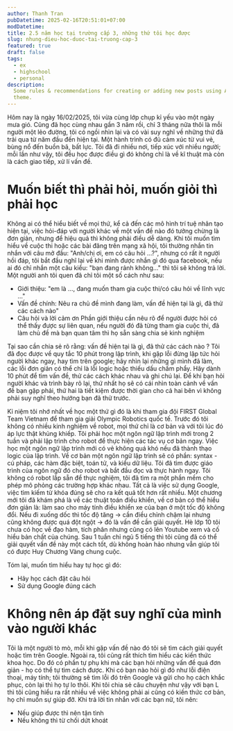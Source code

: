```yaml
---
author: Thanh Tran
pubDatetime: 2025-02-16T20:51:01+07:00
modDatetime: 
title: 2.5 năm học tại trường cấp 3, những thứ tôi học được
slug: nhung-dieu-hoc-duoc-tai-truong-cap-3
featured: true
draft: false
tags:
  - ex
  - highschool
  - personal
description:
  Some rules & recommendations for creating or adding new posts using AstroPaper
  theme.
---
```


Hôm nay là ngày 16/02/2025, tôi vừa cùng lớp chụp kỉ yếu vào một ngày mưa gió. Cũng đã học cùng nhau gần 3 năm rồi, chỉ 3 tháng nữa thôi là mỗi người một lẻo đường, tôi có ngồi nhìn lại và có vài suy nghĩ về những thứ đã trải qua từ năm đầu đến hiện tại.
Một hành trình có đủ cảm xúc từ vui vẻ, bùng nổ đến buồn bã, bất lực. Tôi đã đi nhiều nơi, tiếp xúc với nhiều người; mỗi lần như vậy, tôi đều học được điều gì đó không chỉ là về kĩ thuật mà còn là cách giao tiếp, xử lí vấn đề.

# Muốn biết thì phải hỏi, muốn giỏi thì phải học
Không ai có thể hiểu biết về mọi thứ, kể cả đến các mô hình trí tuệ nhân tạo hiện tại, việc hỏi-đáp với người khác về một vấn đề nào đó tưởng chừng là đơn giản, nhưng để hiệu quả thì không phải điều dễ dàng.
Khi tôi muốn tìm hiểu về cuộc thi hoặc các bài đăng trên mạng xã hội, tôi thường nhắn tin nhắn với câu mở đầu: "Anh/chị ơi, em có câu hỏi ...?", nhưng có rất ít người hồi đáp, tôi bắt đầu nghĩ lại về khi mình được nhắn gì đó qua facebook, nếu ai đó chỉ nhắn một câu kiểu: "bạn đang rảnh không..." thì tôi sẽ không trả lời. Một người anh tôi quen đã chỉ tôi một số cách như sau: 
- Giới thiệu: "em là ..., đang muốn tham gia cuộc thi/có câu hỏi về lĩnh vực ..."
- Vấn đề chính: Nêu ra chủ đề mình đang làm, vấn đề hiện tại là gì, đã thử các cách nào"
- Câu hỏi và lời cảm ơn
Phần giới thiệu cần nêu rõ để người được hỏi có thể thấy được sự liên quan, nếu người đó đã từng tham gia cuộc thi, đã làm chủ đề mà bạn quan tâm thì họ sẵn sàng chia sẻ kinh nghiệm

Tại sao cần chia sẻ rõ rằng: vấn đề hiện tại là gì, đã thử các cách nào ? Tôi đã đọc được về quy tắc 10 phút trong lập trình, khi gặp lỗi đừng lập tức hỏi người khác ngay, hay tìm trên google; hãy nhìn lại những gì mình đã làm, các lỗi đơn giản có thể chỉ là lỗi logic hoặc thiếu dấu chấm phẩy. Hãy dành 10 phút để tìm vấn đề, thử các cách khác nhau và ghi chú lại. Để khi bạn hỏi người khác và trình bày rõ lại, thứ nhất họ sẽ có cái nhìn toàn cảnh về vấn đề bạn gặp phải, thứ hai là tiết kiệm được thời gian cho cả hai bên vì không phải suy nghĩ theo hướng bạn đã thử trước. 

Kỉ niệm tôi nhớ nhất về học một thứ gì đó là khi tham gia đội FIRST Global Team Vietnam để tham gia giải Olympic Robotics quốc tế. Trước đó tôi không có nhiều kinh nghiệm về robot, mọi thứ chỉ là cơ bản và với tôi lúc đó áp lực thật khủng khiếp. Tôi phải học một ngôn ngữ lập trình mới trong 2 tuần và phải lập trình cho robot để thực hiện các tác vụ cơ bản ngay. Việc học một ngôn ngữ lập trình mới có vẻ không quá khó nếu đã thành thạo logic của lập trình. Về cơ bản một ngôn ngữ lập trình sẽ có phần: syntax - cú pháp, các hàm đặc biệt, toán tử, và kiểu dữ liệu. Tôi đã tìm được giáo trình của ngôn ngữ đó cho robot và bắt đầu đọc và thực hành ngay. Tôi không có robot lắp sẵn để thực nghiệm, tôi đã tìm ra một phần mềm cho phép mô phỏng các trường hợp khác nhau. Tất cả là việc sử dụng Google, việc tìm kiếm từ khóa đúng sẽ cho ra kết quả tốt hơn rất nhiều.
Một chương mới tôi đã khám phá là về các thuật toán điều khiển, về cơ bản có thể hiểu đơn giản là: làm sao cho máy tính điều khiển xe của bạn ở một tốc độ không đổi. Nếu đi xuống dốc thì tốc độ tăng -> cần điều chỉnh chậm lại nhưng cũng không được quá đột ngột -> đó là vấn đề cần giải quyết. Hè lớp 10 tôi chưa có học về đạo hàm, tích phân nhưng cũng có lên Youtube xem và cố hiểu bản chất của chúng. Sau 1 tuần chỉ ngủ 5 tiếng thì tôi cũng đã có thể giải quyết vấn đề này một cách tốt, dù không hoàn hảo nhưng vẫn giúp tôi có được Huy Chương Vàng chung cuộc.

Tóm lại, muốn tìm hiểu hay tự học gì đó:
* Hãy học cách đặt câu hỏi
* Sử dụng Google đúng cách

# Không nên áp đặt suy nghĩ của mình vào người khác
Tôi là một người tò mò, mỗi khi gặp vấn đề nào đó tôi sẽ tìm cách giải quyết hoặc tìm trên Google. Ngoài ra, tôi cũng rất thích tìm hiểu các kiến thức khoa học. Do đó có phần tự phụ khi mà các bạn hỏi những vấn đề quá đơn giản - họ có thể tự tìm cách được.
Khi có bạn nào hỏi gì đó như lỗi điện thoại, máy tính; tôi thường sẽ tìm lỗi đó trên Google và gửi cho họ cách khắc phục, còn lại thì họ tự lo thôi. Khi tôi chia sẻ câu chuyện như vậy với bạn L thì tôi cũng hiểu ra rất nhiều về việc không phải ai cũng có kiến thức cơ bản, họ chỉ muốn sự giúp đỡ.
Khi trả lời tin nhắn với các bạn nữ, tôi nên:
- Nếu giúp được thì nên tận tình
- Nếu không thì từ chối dứt khoát
